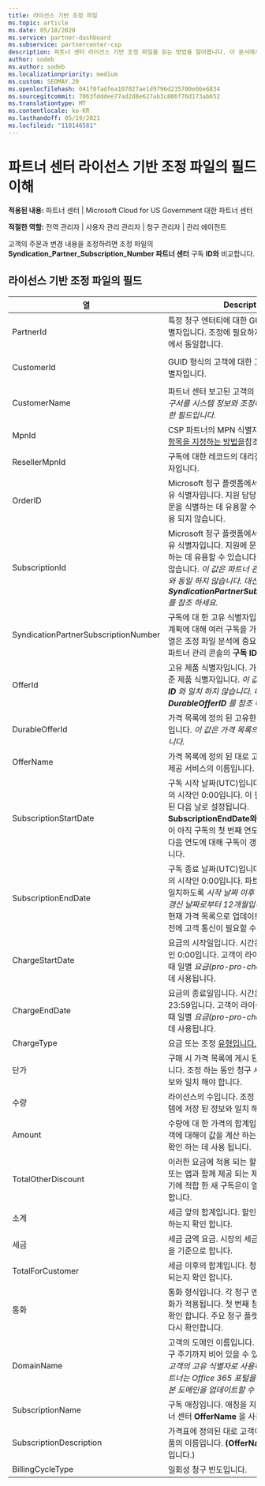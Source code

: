 ```yaml
---
title: 라이선스 기반 조정 파일
ms.topic: article
ms.date: 05/18/2020
ms.service: partner-dashboard
ms.subservice: partnercenter-csp
description: 파트너 센터 라이선스 기반 조정 파일을 읽는 방법을 알아봅니다. 이 문서에서는 라이선스 기반 정찰 파일에서 각 필드의 의미를 설명합니다.
author: sodeb
ms.author: sodeb
ms.localizationpriority: medium
ms.custom: SEOMAY.20
ms.openlocfilehash: 041f0fadfea107027ae1d9796d235700e66e6834
ms.sourcegitcommit: 7063fdddee77ad2d8e627ab3c806f76d173ab652
ms.translationtype: MT
ms.contentlocale: ko-KR
ms.lasthandoff: 05/19/2021
ms.locfileid: "110146581"
---
```

# <a name="understand-the-fields-in-partner-center-license-based-reconciliation-files"></a>파트너 센터 라이선스 기반 조정 파일의 필드 이해

**적용된 내용:** 파트너 센터 | Microsoft Cloud for US Government 대한 파트너 센터

**적절한 역할:** 전역 관리자 | 사용자 관리 관리자 | 청구 관리자 | 관리 에이전트

고객의 주문과 변경 내용을 조정하려면 조정 파일의 **Syndication_Partner_Subscription_Number 파트너 센터** 구독 **ID와** 비교합니다.

## <a name="fields-in-license-based-reconciliation-files"></a>라이선스 기반 조정 파일의 필드

| 열 | Description | 샘플 값 |
| ------ | ----------- | ------------ |
| PartnerId | 특정 청구 엔터티에 대한 GUID 형식의 고유 식별자입니다. 조정에 필요하지 않습니다. 모든 행에서 동일합니다. | *8ddd03642-test-test-test-46b58d356b4e* |
| CustomerId | GUID 형식의 고객에 대한 고유한 Microsoft 식별자입니다. | *12ABCD34-001A-BCD2-987C-3210ABCD5678* |
| CustomerName | 파트너 센터 보고된 고객의 조직 이름입니다. *청구서를 시스템 정보와 조정하기 위한 매우 중요한 필드입니다.* | *테스트 고객 A* |
| MpnId | CSP 파트너의 MPN 식별자입니다. [파트너별로 항목을 지정하는 방법을](use-the-reconciliation-files.md#itemize-reconciliation-files-by-partner)참조하세요. | *4390934* |
| ResellerMpnId | 구독에 대한 레코드의 대리점에 대한 MPN 식별자입니다.  |
| OrderID | Microsoft 청구 플랫폼에서 사용되는 주문의 고유 식별자입니다. 지원 담당자에게 문의할 때 주문을 식별하는 데 유용할 수 있습니다. 조정에 사용 되지 않습니다. | *566890604832738111* |
| SubscriptionId | Microsoft 청구 플랫폼에서 사용되는 구독의 고유 식별자입니다. 지원에 문의할 때 구독을 식별 하는 데 유용할 수 있습니다. 조정에 사용 되지 않습니다. *이 값은 파트너 관리 콘솔의 **구독 ID** 와 동일 하지 않습니다. 대신 **SyndicationPartnerSubscriptionNumber** 를 참조 하세요.* | *usCBMgAAAAAAAAIA* |
| SyndicationPartnerSubscriptionNumber | 구독에 대 한 고유 식별자입니다. 고객은 동일한 계획에 대해 여러 구독을 가질 수 있습니다. 이 열은 조정 파일 분석에 중요 합니다. 이 필드는 파트너 관리 콘솔의 **구독 ID** 에 매핑됩니다. | *fb977ab5-24c8d9591708* |
| OfferId | 고유 제품 식별자입니다. 가격 목록에 정의 된 표준 제품 식별자입니다. *이 값은 가격 목록의 **제품 ID** 와 일치 하지 않습니다. 대신 **DurableOfferID** 를 참조 하세요.* | *FE616D64-E9A8-40EF-843F-152E9BBEF3D1* |
| DurableOfferId | 가격 목록에 정의 된 고유한 지 속성 제공 식별자입니다. *이 값은 가격 목록의 **제품 ID** 와 일치 합니다.* | *1017D7F3-6D7F-4BFA-BDD8-79BC8F104E0C* |
| OfferName | 가격 목록에 정의 된 대로 고객이 구매한 서비스 제공 서비스의 이름입니다. | *Microsoft Office 365 (E3 계획)* |
| SubscriptionStartDate | 구독 시작 날짜(UTC)입니다. 시간은 항상 하루의 시작인 0:00입니다. 이 필드는 주문이 제출된 다음 날로 설정됩니다. **SubscriptionEndDate와** 함께 사용하여 고객이 아직 구독의 첫 번째 연도 내에 있는지 또는 다음 연도에 대해 구독이 갱신되었는지 확인합니다. | *2/1/2019 0:00* |
| SubscriptionEndDate | 구독 종료 날짜(UTC)입니다. 시간은 항상 하루의 시작인 0:00입니다. 파트너의 청구 날짜와 일치하도록 *시작 날짜 이후 12개월+ **x일*** 또는 *갱신 날짜로부터 12개월입니다.* 갱신 시 가격은 현재 가격 목록으로 업데이트됩니다. 자동 갱신 전에 고객 통신이 필요할 수 있습니다. | *2/1/2019 0:00* |
| ChargeStartDate | 요금의 시작일입니다. 시간은 항상 하루의 시작인 0:00입니다. 고객이 라이선스 번호를 변경할 때 일별 *요금(pro-pro-charges)을* 계산하는 데 사용됩니다. | *2/1/2019 0:00* |
| ChargeEndDate | 요금의 종료일입니다. 시간은 항상 하루의 끝인 23:59입니다. 고객이 라이선스 번호를 변경할 때 일별 *요금(pro-pro-charges)을* 계산하는 데 사용됩니다. | *2/28/2019 23:59* |
| ChargeType | 요금 또는 조정 [유형입니다.](recon-file-charge-types.md) | [요금 유형을](recon-file-charge-types.md)참조하세요. |
| 단가 | 구매 시 가격 목록에 게시 된 라이선스 당 가격입니다. 조정 하는 동안 청구 시스템에 저장 된 정보와 일치 해야 합니다. | *6.82* |
| 수량 | 라이선스의 수입니다. 조정 하는 동안 청구 시스템에 저장 된 정보와 일치 해야 합니다. | *2* |
| Amount | 수량에 대 한 가격의 합계입니다. 금액 계산이 고객에 대해이 값을 계산 하는 방법과 일치 하는지 확인 하는 데 사용 됩니다. | *13.32* |
| TotalOtherDiscount | 이러한 요금에 적용 되는 할인 금액입니다. 역량 또는 맵과 함께 제공 되는 제품 라이선스 또는 동기에 적합 한 새 구독은이 열에 할인 금액을 포함 합니다. | *2.32* |
| 소계 | 세금 앞의 합계입니다. 할인이 예상 합계와 일치 하는지 확인 합니다. | *11* |
| 세금 | 세금 금액 요금. 시장의 세금 규칙 및 특정 상황을 기준으로 합니다. | *0* |
| TotalForCustomer | 세금 이후의 합계입니다. 청구서에 세금이 부과 되는지 확인 합니다. | *11* |
| 통화 | 통화 형식입니다. 각 청구 엔터티에는 하나의 통화가 적용됩니다. 첫 번째 청구서와 일치 하는지 확인 합니다. 주요 청구 플랫폼이 업데이트된 후 다시 확인합니다. | *EUR* |
| DomainName | 고객의 도메인 이름입니다. 이 필드는 두 번째 청구 주기까지 비어 있을 수 있습니다. *이 필드를 고객의 고유 식별자로 사용하지 마세요. 고객/파트너는 Office 365 포털을 통해 베니티 또는 기본 도메인을 업데이트할 수 있습니다.* | *example.onmicrosoft.com* |
| SubscriptionName | 구독 애칭입니다. 애칭을 지정하지 않으면 파트너 센터 **OfferName** 을 사용합니다. | *PROJECT ONLINE* |
| SubscriptionDescription | 가격표에 정의된 대로 고객이 구매한 서비스 제품의 이름입니다. **(OfferName** 과 동일한 필드입니다.) | *PROJECT ONLINE PREMIUM WITHOUT PROJECT CLIENT* |
| BillingCycleType | 일회성 청구 빈도입니다.| *매월* |

